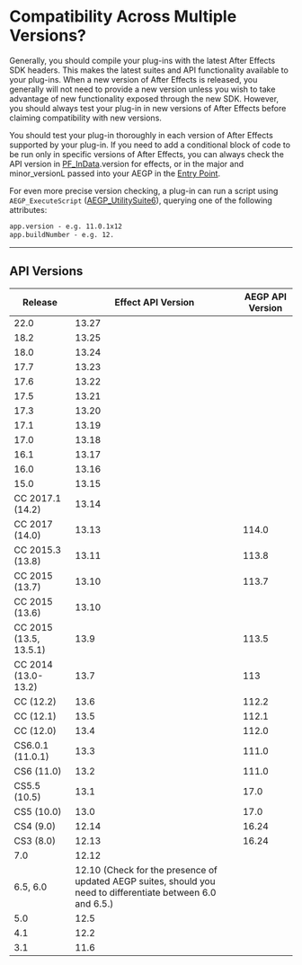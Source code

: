 <a id="intro-compatibility-across-multiple-versions"></a>

# Compatibility Across Multiple Versions?

Generally, you should compile your plug-ins with the latest After Effects SDK headers. This makes the latest suites and API functionality available to your plug-ins. When a new version of After Effects is released, you generally will not need to provide a new version unless you wish to take advantage of new functionality exposed through the new SDK. However, you should always test your plug-in in new versions of After Effects before claiming compatibility with new versions.

You should test your plug-in thoroughly in each version of After Effects supported by your plug-in. If you need to add a conditional block of code to be run only in specific versions of After Effects, you can always check the API version in [PF_InData](../effect-basics/PF_InData.md#effect-basics-pf-indata).version for effects, or in the major and minor_versionL passed into your AEGP in the [Entry Point](../aegps/implementation.md#aegps-implementation-entry-point).

For even more precise version checking, a plug-in can run a script using `AEGP_ExecuteScript` ([AEGP_UtilitySuite6](../aegps/aegp-suites.md#aegps-aegp-suites-aegp-utilitysuite)), querying one of the following attributes:

```default
app.version - e.g. 11.0.1x12
app.buildNumber - e.g. 12.
```

---

<a id="intro-compatibility-across-multiple-versions-api-versions"></a>

## API Versions

| **Release**            | **Effect API Version**                                                                                       | **AEGP API Version**   |
|------------------------|--------------------------------------------------------------------------------------------------------------|------------------------|
| 22.0                   | 13.27                                                                                                        |                        |
| 18.2                   | 13.25                                                                                                        |                        |
| 18.0                   | 13.24                                                                                                        |                        |
| 17.7                   | 13.23                                                                                                        |                        |
| 17.6                   | 13.22                                                                                                        |                        |
| 17.5                   | 13.21                                                                                                        |                        |
| 17.3                   | 13.20                                                                                                        |                        |
| 17.1                   | 13.19                                                                                                        |                        |
| 17.0                   | 13.18                                                                                                        |                        |
| 16.1                   | 13.17                                                                                                        |                        |
| 16.0                   | 13.16                                                                                                        |                        |
| 15.0                   | 13.15                                                                                                        |                        |
| CC 2017.1 (14.2)       | 13.14                                                                                                        |                        |
| CC 2017 (14.0)         | 13.13                                                                                                        | 114.0                  |
| CC 2015.3 (13.8)       | 13.11                                                                                                        | 113.8                  |
| CC 2015 (13.7)         | 13.10                                                                                                        | 113.7                  |
| CC 2015 (13.6)         | 13.10                                                                                                        |                        |
| CC 2015 (13.5, 13.5.1) | 13.9                                                                                                         | 113.5                  |
| CC 2014 (13.0-13.2)    | 13.7                                                                                                         | 113                    |
| CC (12.2)              | 13.6                                                                                                         | 112.2                  |
| CC (12.1)              | 13.5                                                                                                         | 112.1                  |
| CC (12.0)              | 13.4                                                                                                         | 112.0                  |
| CS6.0.1 (11.0.1)       | 13.3                                                                                                         | 111.0                  |
| CS6 (11.0)             | 13.2                                                                                                         | 111.0                  |
| CS5.5 (10.5)           | 13.1                                                                                                         | 17.0                   |
| CS5 (10.0)             | 13.0                                                                                                         | 17.0                   |
| CS4 (9.0)              | 12.14                                                                                                        | 16.24                  |
| CS3 (8.0)              | 12.13                                                                                                        | 16.24                  |
| 7.0                    | 12.12                                                                                                        |                        |
| 6.5, 6.0               | 12.10 (Check for the presence of updated AEGP suites, should you need to differentiate between 6.0 and 6.5.) |                        |
| 5.0                    | 12.5                                                                                                         |                        |
| 4.1                    | 12.2                                                                                                         |                        |
| 3.1                    | 11.6                                                                                                         |                        |
